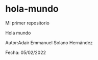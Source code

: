 # hola-mundo
Mi primer repositorio

Hola mundo

Autor:Adair Emmanuel Solano Hernández

Fecha: 05/02/2022
